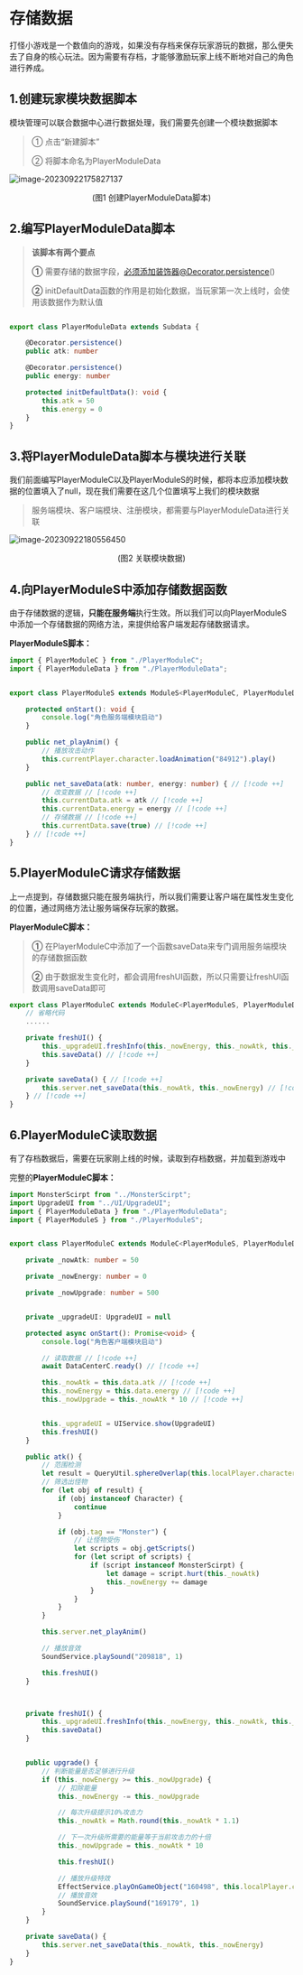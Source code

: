 # 存储数据

打怪小游戏是一个数值向的游戏，如果没有存档来保存玩家游玩的数据，那么便失去了自身的核心玩法。因为需要有存档，才能够激励玩家上线不断地对自己的角色进行养成。

## 1.创建玩家模块数据脚本

模块管理可以联合数据中心进行数据处理，我们需要先创建一个模块数据脚本

> ① 点击“新建脚本”
>
> ② 将脚本命名为PlayerModuleData

![image-20230922175827137](https://arkimg.ark.online/image-20230922175827137.webp)

<center>(图1 创建PlayerModuleData脚本)</center>

## 2.编写PlayerModuleData脚本

> **该脚本有两个要点**
>
> **①** 需要存储的数据字段，必须添加装饰器@Decorator.persistence()
>
> **②** initDefaultData函数的作用是初始化数据，当玩家第一次上线时，会使用该数据作为默认值

```ts

export class PlayerModuleData extends Subdata {

    @Decorator.persistence()
    public atk: number

    @Decorator.persistence()
    public energy: number

    protected initDefaultData(): void {
        this.atk = 50
        this.energy = 0
    }
}
```

## 3.将PlayerModuleData脚本与模块进行关联

我们前面编写PlayerModuleC以及PlayerModuleS的时候，都将本应添加模块数据的位置填入了null，现在我们需要在这几个位置填写上我们的模块数据

> 服务端模块、客户端模块、注册模块，都需要与PlayerModuleData进行关联

![image-20230922180556450](https://arkimg.ark.online/image-20230922180556450.webp)

<center>(图2 关联模块数据)</center>

## 4.向PlayerModuleS中添加存储数据函数

由于存储数据的逻辑，**只能在服务端**执行生效。所以我们可以向PlayerModuleS中添加一个存储数据的网络方法，来提供给客户端发起存储数据请求。

**PlayerModuleS脚本：**

```ts
import { PlayerModuleC } from "./PlayerModuleC";
import { PlayerModuleData } from "./PlayerModuleData";


export class PlayerModuleS extends ModuleS<PlayerModuleC, PlayerModuleData>{

    protected onStart(): void {
        console.log("角色服务端模块启动")
    }

    public net_playAnim() {
        // 播放攻击动作
        this.currentPlayer.character.loadAnimation("84912").play()
    }

    public net_saveData(atk: number, energy: number) { // [!code ++]
        // 改变数据 // [!code ++]
        this.currentData.atk = atk // [!code ++]
        this.currentData.energy = energy // [!code ++]
        // 存储数据 // [!code ++]
        this.currentData.save(true) // [!code ++]
    } // [!code ++]
}
```

## 5.PlayerModuleC请求存储数据

上一点提到，存储数据只能在服务端执行，所以我们需要让客户端在属性发生变化的位置，通过网络方法让服务端保存玩家的数据。

**PlayerModuleC脚本：**

> **①** 在PlayerModuleC中添加了一个函数saveData来专门调用服务端模块的存储数据函数
>
> **②** 由于数据发生变化时，都会调用freshUI函数，所以只需要让freshUI函数调用saveData即可

```ts
export class PlayerModuleC extends ModuleC<PlayerModuleS, PlayerModuleData>{
    // 省略代码
    ......

    private freshUI() {
        this._upgradeUI.freshInfo(this._nowEnergy, this._nowAtk, this._nowUpgrade)
        this.saveData() // [!code ++]
    }

    private saveData() { // [!code ++]
        this.server.net_saveData(this._nowAtk, this._nowEnergy) // [!code ++]
    } // [!code ++]
}
```

## 6.PlayerModuleC读取数据

有了存档数据后，需要在玩家刚上线的时候，读取到存档数据，并加载到游戏中

完整的**PlayerModuleC脚本：**

```ts
import MonsterScirpt from "../MonsterScirpt";
import UpgradeUI from "../UI/UpgradeUI";
import { PlayerModuleData } from "./PlayerModuleData";
import { PlayerModuleS } from "./PlayerModuleS";


export class PlayerModuleC extends ModuleC<PlayerModuleS, PlayerModuleData>{

    private _nowAtk: number = 50

    private _nowEnergy: number = 0

    private _nowUpgrade: number = 500


    private _upgradeUI: UpgradeUI = null

    protected async onStart(): Promise<void> {
        console.log("角色客户端模块启动")

        // 读取数据 // [!code ++]
        await DataCenterC.ready() // [!code ++]

        this._nowAtk = this.data.atk // [!code ++]
        this._nowEnergy = this.data.energy // [!code ++]
        this._nowUpgrade = this._nowAtk * 10 // [!code ++]


        this._upgradeUI = UIService.show(UpgradeUI)
        this.freshUI()
    }

    public atk() {
        // 范围检测
        let result = QueryUtil.sphereOverlap(this.localPlayer.character.worldTransform.position, 100, false)
        // 筛选出怪物
        for (let obj of result) {
            if (obj instanceof Character) {
                continue
            }

            if (obj.tag == "Monster") {
                // 让怪物受伤
                let scripts = obj.getScripts()
                for (let script of scripts) {
                    if (script instanceof MonsterScirpt) {
                        let damage = script.hurt(this._nowAtk)
                        this._nowEnergy += damage
                    }
                }
            }
        }

        this.server.net_playAnim()

        // 播放音效
        SoundService.playSound("209818", 1)

        this.freshUI()
    }



    private freshUI() {
        this._upgradeUI.freshInfo(this._nowEnergy, this._nowAtk, this._nowUpgrade)
        this.saveData()
    }


    public upgrade() {
        // 判断能量是否足够进行升级
        if (this._nowEnergy >= this._nowUpgrade) {
            // 扣除能量
            this._nowEnergy -= this._nowUpgrade

            // 每次升级提示10%攻击力
            this._nowAtk = Math.round(this._nowAtk * 1.1)

            // 下一次升级所需要的能量等于当前攻击力的十倍
            this._nowUpgrade = this._nowAtk * 10

            this.freshUI()

            // 播放升级特效
            EffectService.playOnGameObject("160498", this.localPlayer.character, { slotType: HumanoidSlotType.Root })
            // 播放音效
            SoundService.playSound("169179", 1)
        }
    }

    private saveData() {
        this.server.net_saveData(this._nowAtk, this._nowEnergy)
    }
}
```

